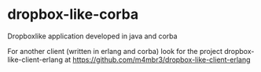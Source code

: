 dropbox-like-corba
==========================

Dropboxlike application developed in java and corba


For another client  (written in erlang and corba) look for the project dropbox-like-client-erlang
at https://github.com/m4mbr3/dropbox-like-client-erlang

